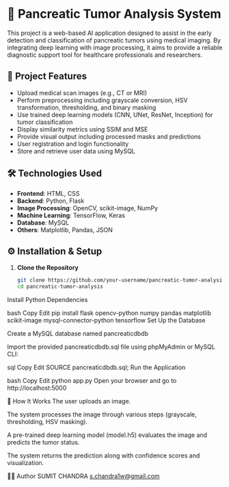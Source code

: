 
# 🧠 Pancreatic Tumor Analysis System

This project is a web-based AI application designed to assist in the early detection and classification of pancreatic tumors using medical imaging. By integrating deep learning with image processing, it aims to provide a reliable diagnostic support tool for healthcare professionals and researchers.

## 📌 Project Features

- Upload medical scan images (e.g., CT or MRI)
- Perform preprocessing including grayscale conversion, HSV transformation, thresholding, and binary masking
- Use trained deep learning models (CNN, UNet, ResNet, Inception) for tumor classification
- Display similarity metrics using SSIM and MSE
- Provide visual output including processed masks and predictions
- User registration and login functionality
- Store and retrieve user data using MySQL

## 🛠️ Technologies Used

- **Frontend**: HTML, CSS
- **Backend**: Python, Flask
- **Image Processing**: OpenCV, scikit-image, NumPy
- **Machine Learning**: TensorFlow, Keras
- **Database**: MySQL
- **Others**: Matplotlib, Pandas, JSON

## ⚙️ Installation & Setup

1. **Clone the Repository**
   ```bash
   git clone https://github.com/your-username/pancreatic-tumor-analysis.git
   cd pancreatic-tumor-analysis
Install Python Dependencies

bash
Copy
Edit
pip install flask opencv-python numpy pandas matplotlib scikit-image mysql-connector-python tensorflow
Set Up the Database

Create a MySQL database named pancreaticdbdb

Import the provided pancreaticdbdb.sql file using phpMyAdmin or MySQL CLI:

sql
Copy
Edit
SOURCE pancreaticdbdb.sql;
Run the Application

bash
Copy
Edit
python app.py
Open your browser and go to http://localhost:5000

🧪 How It Works
The user uploads an image.

The system processes the image through various steps (grayscale, thresholding, HSV masking).

A pre-trained deep learning model (model.h5) evaluates the image and predicts the tumor status.

The system returns the prediction along with confidence scores and visualization.

👨‍💻 Author
SUMIT CHANDRA
s.chandra1w@gmail.com




